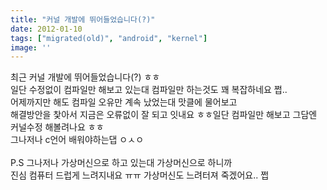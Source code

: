 ```yaml
---
title: "커널 개발에 뛰어들었습니다(?)"
date: 2012-01-10
tags: ["migrated(old)", "android", "kernel"]
image: ''
---
```


최근 커널 개발에 뛰어들었습니다(?) ㅎㅎ<br>
일단 수정없이 컴파일만 해보고 있는대 컴파일만 하는것도 꽤 복잡하네요 쩝..<br>
어제까지만 해도 컴파일 오유만 계속 났었는대 맛클에 물어보고 <br>
해결방안을 찿아서 지금은 오류없이 잘 되고 잇내요 ㅎㅎ일단 컴파일만 해보고 그담엔 커널수정 해볼려나요 ㅎㅎ<br>
그나저나 c언어 배워야하는댑 ㅇㅅㅇ<br>
<br>
P.S 그나저나 가상머신으로 하고 있는대 가상머신으로 하니까 <br>
진심 컴퓨터 드럽게 느려지내요 ㅠㅠ 가상머신도 느려터져 죽겠어요.. 쩝<br>
